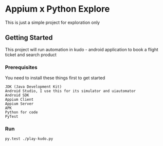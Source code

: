 # Appium x Python Explore

This is just a simple project for exploration only

## Getting Started

This project will run automation in kudo - android application to book a flight ticket and search product

### Prerequisites

You need to install these things first to get started

```
JDK (Java Development Kit)
Android Studio, I use this for its simulator and uiautomator
Android SDK
Appium Client 
Appium Server
APK
Python for code
PyTest
```

### Run

``` py.test ./play-kudo.py ```